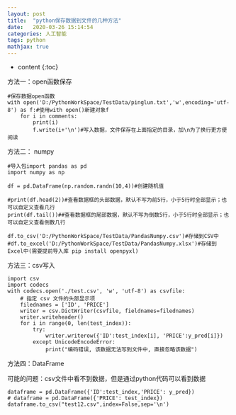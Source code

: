 ```yaml
---
layout: post
title:  "python保存数据到文件的几种方法"
date:   2020-03-26 15:14:54
categories: 人工智能
tags: python
mathjax: true
---
```


* content
{:toc}

方法一：open函数保存
    
    #保存数据open函数
    with open('D:/PythonWorkSpace/TestData/pinglun.txt','w',encoding='utf-8') as f:#使用with open()新建对象f
        for i in comments:
            print(i)
            f.write(i+'\n')#写入数据，文件保存在上面指定的目录，加\n为了换行更方便阅读  
            
方法二： numpy

    #导入包import pandas as pd
    import numpy as np
     
    df = pd.DataFrame(np.random.randn(10,4))#创建随机值
     
    #print(df.head(2))#查看数据框的头部数据，默认不写为前5行，小于5行时全部显示；也可以自定义查看几行
    print(df.tail())##查看数据框的尾部数据，默认不写为倒数5行，小于5行时全部显示；也可以自定义查看倒数几行
     
    df.to_csv('D:/PythonWorkSpace/TestData/PandasNumpy.csv')#存储到CSV中
    #df.to_excel('D:/PythonWorkSpace/TestData/PandasNumpy.xlsx')#存储到Excel中(需要提前导入库 pip install openpyxl)

方法三：csv写入

    import csv
    import codecs
    with codecs.open('./test.csv', 'w', 'utf-8') as csvfile:
        # 指定 csv 文件的头部显示项
        filednames = ['ID', 'PRICE']
        writer = csv.DictWriter(csvfile, fieldnames=filednames)
        writer.writeheader()
        for i in range(0, len(test_index)):
            try:
                writer.writerow({'ID':test_index[i], 'PRICE':y_pred[i]})
            except UnicodeEncodeError:
                print("编码错误, 该数据无法写到文件中, 直接忽略该数据")

方法四：DataFrame

可能的问题：csv文件中看不到数据，但是通过python代码可以看到数据

    dataframe = pd.DataFrame({'ID':test_index,'PRICE': y_pred})
    # dataframe = pd.DataFrame({'PRICE': test_index})
    dataframe.to_csv("test12.csv",index=False,sep='\n')